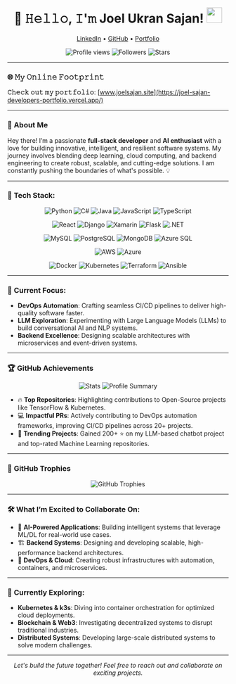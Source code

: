 <h1 align="center">🌟 𝙷𝚎𝚕𝚕𝚘, 𝙸'𝚖 Joel Ukran Sajan! <img src="https://media.giphy.com/media/hvRJCLFzcasrR4ia7z/giphy.gif" width="35"></h1>

<p align="center">
  <a href="https://www.linkedin.com/in/joel-ukran-sajan-8a4092175/">LinkedIn</a> • 
  <a href="https://github.com/JoelUkranSajan">GitHub</a> • 
  <a href="https://joel-sajan-developers-portfolio.vercel.app/">Portfolio</a>
</p>

<p align="center">
  <img src="https://komarev.com/ghpvc/?username=JoelUkranSajan&style=flat-square&color=blue" alt="Profile views" />
  <img src="https://img.shields.io/github/followers/JoelUkranSajan?style=social" alt="Followers" />
  <img src="https://img.shields.io/github/stars/JoelUkranSajan?style=social" alt="Stars" />
</p>

---

### 🌐 **𝙼𝚢 𝙾𝚗𝚕𝚒𝚗𝚎 𝙵𝚘𝚘𝚝𝚙𝚛𝚒𝚗𝚝**
**𝙲𝚑𝚎𝚌𝚔 𝚘𝚞𝚝 𝚖𝚢 𝚙𝚘𝚛𝚝𝚏𝚘𝚕𝚒𝚘**: [www.joelsajan.site](https://joel-sajan-developers-portfolio.vercel.app/)

---

### 👋 **About Me**
Hey there! I’m a passionate **full-stack developer** and **AI enthusiast** with a love for building innovative, intelligent, and resilient software systems. My journey involves blending deep learning, cloud computing, and backend engineering to create robust, scalable, and cutting-edge solutions. I am constantly pushing the boundaries of what's possible. 💡

---

### 💼 **Tech Stack**:

<p align="center">
  <img src="https://img.shields.io/badge/Code-Python-informational?style=flat&logo=python&color=2bbc8a" alt="Python"/>
  <img src="https://img.shields.io/badge/Code-CSharp-informational?style=flat&logo=csharp&color=2bbc8a" alt="C#"/>
  <img src="https://img.shields.io/badge/Code-Java-informational?style=flat&logo=java&color=2bbc8a" alt="Java"/>
  <img src="https://img.shields.io/badge/Code-JavaScript-informational?style=flat&logo=javascript&color=2bbc8a" alt="JavaScript"/>
  <img src="https://img.shields.io/badge/Code-TypeScript-informational?style=flat&logo=typescript&color=2bbc8a" alt="TypeScript"/>
</p>

<p align="center">
  <img src="https://img.shields.io/badge/Framework-React-informational?style=flat&logo=react&color=2bbc8a" alt="React"/>
  <img src="https://img.shields.io/badge/Framework-Django-informational?style=flat&logo=django&color=2bbc8a" alt="Django"/>
  <img src="https://img.shields.io/badge/Framework-Xamarin-informational?style=flat&logo=xamarin&color=2bbc8a" alt="Xamarin"/>
  <img src="https://img.shields.io/badge/Framework-Flask-informational?style=flat&logo=flask&color=2bbc8a" alt="Flask"/>
  <img src="https://img.shields.io/badge/Framework-.NET-informational?style=flat&logo=dotnet&color=2bbc8a" alt=".NET"/>
</p>

<p align="center">
  <img src="https://img.shields.io/badge/Database-MySQL-informational?style=flat&logo=mysql&color=2bbc8a" alt="MySQL"/>
  <img src="https://img.shields.io/badge/Database-PostgreSQL-informational?style=flat&logo=postgresql&color=2bbc8a" alt="PostgreSQL"/>
  <img src="https://img.shields.io/badge/Database-MongoDB-informational?style=flat&logo=mongodb&color=2bbc8a" alt="MongoDB"/>
  <img src="https://img.shields.io/badge/Database-AzureSQL-informational?style=flat&logo=microsoft-azure&color=2bbc8a" alt="Azure SQL"/>
</p>

<p align="center">
  <img src="https://img.shields.io/badge/Cloud-AWS-informational?style=flat&logo=amazonaws&color=2bbc8a" alt="AWS"/>
  <img src="https://img.shields.io/badge/Cloud-Azure-informational?style=flat&logo=microsoft-azure&color=2bbc8a" alt="Azure"/>
</p>

<p align="center">
  <img src="https://img.shields.io/badge/DevOps-Docker-informational?style=flat&logo=docker&color=2bbc8a" alt="Docker"/>
  <img src="https://img.shields.io/badge/DevOps-Kubernetes-informational?style=flat&logo=kubernetes&color=2bbc8a" alt="Kubernetes"/>
  <img src="https://img.shields.io/badge/DevOps-Terraform-informational?style=flat&logo=terraform&color=2bbc8a" alt="Terraform"/>
  <img src="https://img.shields.io/badge/DevOps-Ansible-informational?style=flat&logo=ansible&color=2bbc8a" alt="Ansible"/>
</p>

---

### 🚀 **Current Focus**:
- **DevOps Automation**: Crafting seamless CI/CD pipelines to deliver high-quality software faster.
- **LLM Exploration**: Experimenting with Large Language Models (LLMs) to build conversational AI and NLP systems.
- **Backend Excellence**: Designing scalable architectures with microservices and event-driven systems.

---

### 🏆 **GitHub Achievements**

<p align="center">
  <img src="https://github-profile-summary-cards.vercel.app/api/cards/stats?username=JoelUkranSajan&theme=solarized_dark" alt="Stats" />
  <img src="https://github-profile-summary-cards.vercel.app/api/cards/profile-details?username=JoelUkranSajan&theme=solarized_dark" alt="Profile Summary" />
</p>

- 🔥 **Top Repositories**: Highlighting contributions to Open-Source projects like TensorFlow & Kubernetes.
- 💻 **Impactful PRs**: Actively contributing to DevOps automation frameworks, improving CI/CD pipelines across 20+ projects.
- 🚀 **Trending Projects**: Gained 200+ ⭐ on my LLM-based chatbot project and top-rated Machine Learning repositories.

---

### 🏅 **GitHub Trophies**
<p align="center">
  <img src="https://github-profile-trophy.vercel.app/?username=JoelUkranSajan&theme=onedark" alt="GitHub Trophies" />
</p>

---

### 🛠 **What I’m Excited to Collaborate On**:
- 🤖 **AI-Powered Applications**: Building intelligent systems that leverage ML/DL for real-world use cases.
- 🏗 **Backend Systems**: Designing and developing scalable, high-performance backend architectures.
- 🔐 **DevOps & Cloud**: Creating robust infrastructures with automation, containers, and microservices.

---

### 🌱 **Currently Exploring**:
- **Kubernetes & k3s**: Diving into container orchestration for optimized cloud deployments.
- **Blockchain & Web3**: Investigating decentralized systems to disrupt traditional industries.
- **Distributed Systems**: Developing large-scale distributed systems to solve modern challenges.

---

<p align="center">
  <i>Let's build the future together! Feel free to reach out and collaborate on exciting projects.</i>
</p>
